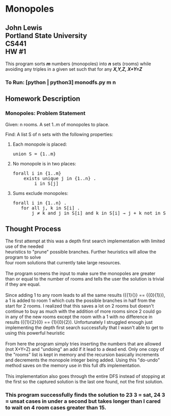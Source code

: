 # Monopoles
<h2>John Lewis<br/>Portland State University<br/>CS441<br/>HW #1</h2>
<p>This program sorts <i><b>m</b></i> numbers (monopoles) into <i><b>n</b></i> sets (rooms) while
avoiding any triples in a given set such that for any <i><b>X,Y,Z, X+Y=Z</b></i></p>
<h3>To Run: [python | python3] monodfs.py m n</h3>
<h2>Homework Description</h2>
<h3>Monopoles: Problem Statement</h3>

Given: n rooms. A set 1..m of monopoles to place.

Find: A list S of n sets with the following properties:

<ol>
  <li>Each monopole is placed:</li> 
  <pre>union S = {1..m}</pre>
  <li>No monopole is in two places:</li>
  <pre>forall i in {1..m}
    exists unique j in {1..n} .
        i in S[j]</pre>
        
  <li>Sums exclude monopoles:</li>
  <pre>forall i in {1..n} .
   for all j, k in S[i] .
       j ≠ k and j in S[i] and k in S[i] → j + k not in S[i]</pre>
</ol>
<h2>Thought Process</h2>
<p>The first attempt at this was a depth first search implementation with limited use of the needed
  <br/>heuristics to "prune" possible branches. Further heuristics will allow the program to solve
  <br/>four room solutions that currently take large resources.
<br/><br/>
The program screens the input to make sure the monopoles are greater than or equal to the number of
rooms and tells the user the solution is trivial if they are equal.
<br/><br/>
Since adding 1 to any room leads to all the same results ({{1}{}} == {{0}{1}}), a 1 is added to room 1 which cuts the
possible branches in half from the start for 2 rooms. I realized that this saves a lot on 2 rooms
but doesn't continue to buy as much with the addition of more rooms since 2 could go in any of the
new rooms except the room with a 1 with no difference in results ({{1}{2}{0} == {1}{0}{2}). Unfortunately I struggled enough
just implementing the depth first search successfully that I wasn't able to get to using this
powerful heuristic
<br/><br/>
From here the program simply tries inserting the numbers that are allowed (not X+Y=Z) and "undoing" an add if it lead to a
dead end. Only one copy of the "rooms" list is kept in memory and the recursion basically increments and decrements the 
monopole integer being added. Using this "do-undo" method saves on the memory use in this full dfs implementation.
<br/><br/>
This implementation also goes through the entire DFS instead of stopping at the first so the captured solution is the last
one found, not the first solution.</p>
<h3>This program successfully finds the solution to 23 3 = sat, 24 3 = unsat cases in under a second but takes longer than
  I cared to wait on 4 room cases greater than 15.</h3>
